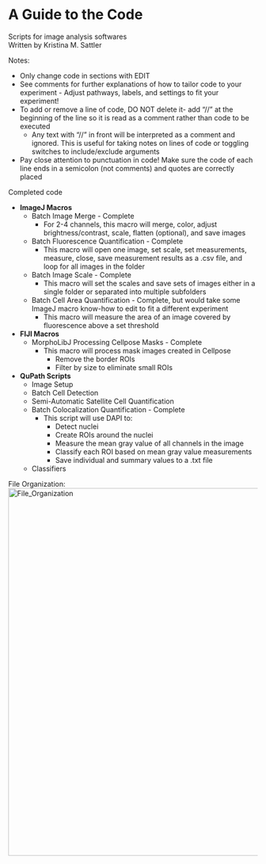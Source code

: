 # A Guide to the Code

Scripts for image analysis softwares  
Written by Kristina M. Sattler

Notes:
- Only change code in sections with EDIT
- See comments for further explanations of how to tailor code to your experiment - Adjust pathways, labels, and settings to fit your experiment! 
- To add or remove a line of code, DO NOT delete it- add “//” at the beginning of the line so it is read as a comment rather than code to be executed
  - Any text with “//” in front will be interpreted as a comment and ignored. This is useful for taking notes on lines of code or toggling switches to include/exclude arguments
- Pay close attention to punctuation in code! Make sure the code of each line ends in a semicolon (not comments) and quotes are correctly placed

Completed code
- **ImageJ Macros**
  - Batch Image Merge - Complete
    - For 2-4 channels, this macro will merge, color, adjust brightness/contrast, scale, flatten (optional), and save images 
  - Batch Fluorescence Quantification - Complete
    - This macro will open one image, set scale, set measurements, measure, close, save measurement results as a .csv file, and loop for all images in the folder 
  - Batch Image Scale - Complete
    - This macro will set the scales and save sets of images either in a single folder or separated into multiple subfolders
  - Batch Cell Area Quantification - Complete, but would take some ImageJ macro know-how to edit to fit a different experiment
    - This macro will measure the area of an image covered by fluorescence above a set threshold
- **FIJI Macros**
  - MorphoLibJ Processing Cellpose Masks - Complete
    - This macro will process mask images created in Cellpose 
      - Remove the border ROIs 
      - Filter by size to eliminate small ROIs
- **QuPath Scripts**
  - Image Setup
  - Batch Cell Detection
  - Semi-Automatic Satellite Cell Quantification
  - Batch Colocalization Quantification - Complete
    - This script will use DAPI to:
      - Detect nuclei
      - Create ROIs around the nuclei
      - Measure the mean gray value of all channels in the image
      - Classify each ROI based on mean gray value measurements
      - Save individual and summary values to a .txt file
  - Classifiers
 
File Organization:
<img width="742" alt="File_Organization" src="https://github.com/user-attachments/assets/a0482e32-7d65-4393-84f7-1afe462844e9" />
